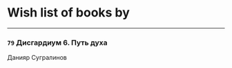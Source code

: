 # Wish list of books by [](https://plus.google.com/u/0/101923253879668330026/)
---

### `79` Дисгардиум 6. Путь духа
Данияр Сугралинов

